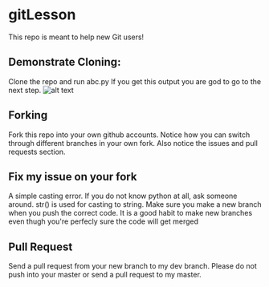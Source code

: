 # gitLesson
This repo is meant to help new Git users!

## Demonstrate Cloning:
Clone the repo and run abc.py
If you get this output you are god to go to the next step.
![alt text](https://user-images.githubusercontent.com/20010355/32362090-626848da-c05e-11e7-9da2-7e6345d5c021.png)

## Forking
Fork this repo into your own github accounts. Notice how you can switch through different branches in your own fork. Also notice the issues and pull requests section. 

## Fix my issue on your fork
A simple casting error. If you do not know python at all, ask someone around. str() is used for casting to string.
Make sure you make a new branch when you push the correct code. It is a good habit to make new branches even thugh you're perfecly sure the code will get merged

## Pull Request
Send a pull request from your new branch to my dev branch. Please do not push into your master or send a pull request to my master.
